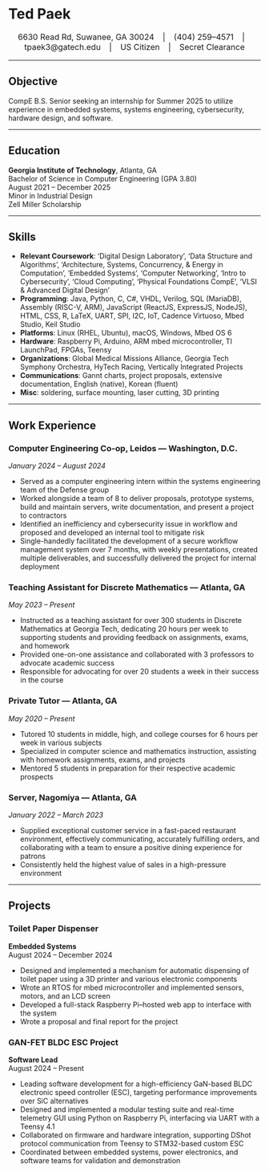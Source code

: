 # Ted Paek  

<p align="center" style="font-size: 1rem">
6630 Read Rd, Suwanee, GA 30024  &ensp; | &ensp; (404) 259–4571  &ensp; | &ensp; tpaek3@gatech.edu  &ensp; | &ensp; US Citizen  &ensp; | &ensp; Secret Clearance
</p>

---

## Objective  
CompE B.S. Senior seeking an internship for Summer 2025 to utilize experience in embedded systems, systems engineering, cybersecurity, hardware design, and software.

---

## Education  
**Georgia Institute of Technology**, Atlanta, GA  
Bachelor of Science in Computer Engineering (GPA 3.80)  
August 2021 – December 2025  
Minor in Industrial Design  
Zell Miller Scholarship

---

## Skills  
- **Relevant Coursework**: ‘Digital Design Laboratory’, ‘Data Structure and Algorithms’, ‘Architecture, Systems, Concurrency, & Energy in Computation’, ‘Embedded Systems’, ‘Computer Networking’, ‘Intro to Cybersecurity’, ‘Cloud Computing’, ‘Physical Foundations CompE’, ‘VLSI & Advanced Digital Design’  
- **Programming**: Java, Python, C, C#, VHDL, Verilog, SQL (MariaDB), Assembly (RISC-V, ARM), JavaScript (ReactJS, ExpressJS, NodeJS), HTML, CSS, R, LaTeX, UART, SPI, I2C, IoT, Cadence Virtuoso, Mbed Studio, Keil Studio  
- **Platforms**: Linux (RHEL, Ubuntu), macOS, Windows, Mbed OS 6  
- **Hardware**: Raspberry Pi, Arduino, ARM mbed microcontroller, TI LaunchPad, FPGAs, Teensy  
- **Organizations**: Global Medical Missions Alliance, Georgia Tech Symphony Orchestra, HyTech Racing, Vertically Integrated Projects  
- **Communications**: Gannt charts, project proposals, extensive documentation, English (native), Korean (fluent)  
- **Misc**: soldering, surface mounting, laser cutting, 3D printing

---

## Work Experience

### Computer Engineering Co-op, Leidos — Washington, D.C.  
*January 2024 – August 2024*  
- Served as a computer engineering intern within the systems engineering team of the Defense group  
- Worked alongside a team of 8 to deliver proposals, prototype systems, build and maintain servers, write documentation, and present a project to contractors  
- Identified an inefficiency and cybersecurity issue in workflow and proposed and developed an internal tool to mitigate risk  
- Single-handedly facilitated the development of a secure workflow management system over 7 months, with weekly presentations, created multiple deliverables, and successfully delivered the project for internal deployment

### Teaching Assistant for Discrete Mathematics — Atlanta, GA  
*May 2023 – Present*  
- Instructed as a teaching assistant for over 300 students in Discrete Mathematics at Georgia Tech, dedicating 20 hours per week to supporting students and providing feedback on assignments, exams, and homework  
- Provided one-on-one assistance and collaborated with 3 professors to advocate academic success  
- Responsible for advocating for over 20 students a week in their success in the course

### Private Tutor — Atlanta, GA  
*May 2020 – Present*  
- Tutored 10 students in middle, high, and college courses for 6 hours per week in various subjects  
- Specialized in computer science and mathematics instruction, assisting with homework assignments, exams, and projects  
- Mentored 5 students in preparation for their respective academic prospects

### Server, Nagomiya — Atlanta, GA  
*January 2022 – March 2023*  
- Supplied exceptional customer service in a fast-paced restaurant environment, effectively communicating, accurately fulfilling orders, and collaborating with a team to ensure a positive dining experience for patrons  
- Consistently held the highest value of sales in a high-pressure environment

---

## Projects

### Toilet Paper Dispenser  
**Embedded Systems**  
August 2024 – December 2024
- Designed and implemented a mechanism for automatic dispensing of toilet paper using a 3D printer and various electronic components  
- Wrote an RTOS for mbed microcontroller and implemented sensors, motors, and an LCD screen  
- Developed a full-stack Raspberry Pi–hosted web app to interface with the system  
- Wrote a proposal and final report for the project

### GAN-FET BLDC ESC Project  
**Software Lead**  
August 2024 – Present

- Leading software development for a high-efficiency GaN-based BLDC electronic speed controller (ESC), targeting performance improvements over SiC alternatives  
- Designed and implemented a modular testing suite and real-time telemetry GUI using Python on Raspberry Pi, interfacing via UART with a Teensy 4.1  
- Collaborated on firmware and hardware integration, supporting DShot protocol communication from Teensy to STM32-based custom ESC  
- Coordinated between embedded systems, power electronics, and software teams for validation and demonstration
